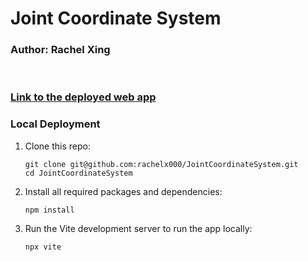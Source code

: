 # Joint Coordinate System
### Author: Rachel Xing

&nbsp;
### [Link to the deployed web app](https://rachelx000.github.io/JointCoordinateSystem/)

### Local Deployment
1. Clone this repo: 
    ```
    git clone git@github.com:rachelx000/JointCoordinateSystem.git
    cd JointCoordinateSystem
    ```
2. Install all required packages and dependencies:
    ```
    npm install
    ```
3. Run the Vite development server to run the app locally:
    ```
    npx vite
    ```